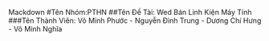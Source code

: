 Mackdown
#Tên Nhóm:PTHN
##Tên Đề Tài: Wed Bán Linh Kiện Máy Tính
###Tên Thành Viên: Võ Minh Phước - Nguyễn Đình Trung - Dương Chí Hưng - Võ Minh Nghĩa
